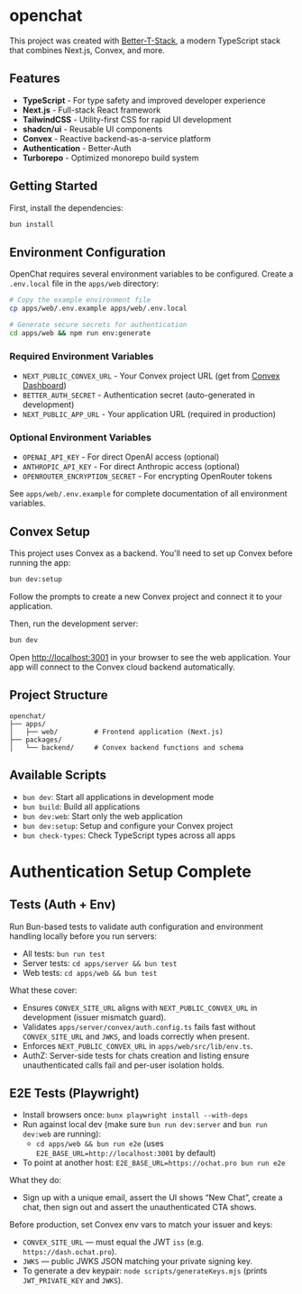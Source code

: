 # openchat

This project was created with [Better-T-Stack](https://github.com/AmanVarshney01/create-better-t-stack), a modern TypeScript stack that combines Next.js, Convex, and more.

## Features

- **TypeScript** - For type safety and improved developer experience
- **Next.js** - Full-stack React framework
- **TailwindCSS** - Utility-first CSS for rapid UI development
- **shadcn/ui** - Reusable UI components
- **Convex** - Reactive backend-as-a-service platform
- **Authentication** - Better-Auth
- **Turborepo** - Optimized monorepo build system

## Getting Started

First, install the dependencies:

```bash
bun install
```

## Environment Configuration

OpenChat requires several environment variables to be configured. Create a `.env.local` file in the `apps/web` directory:

```bash
# Copy the example environment file
cp apps/web/.env.example apps/web/.env.local

# Generate secure secrets for authentication
cd apps/web && npm run env:generate
```

### Required Environment Variables

- `NEXT_PUBLIC_CONVEX_URL` - Your Convex project URL (get from [Convex Dashboard](https://dashboard.convex.dev))
- `BETTER_AUTH_SECRET` - Authentication secret (auto-generated in development)
- `NEXT_PUBLIC_APP_URL` - Your application URL (required in production)

### Optional Environment Variables

- `OPENAI_API_KEY` - For direct OpenAI access (optional)
- `ANTHROPIC_API_KEY` - For direct Anthropic access (optional)
- `OPENROUTER_ENCRYPTION_SECRET` - For encrypting OpenRouter tokens

See `apps/web/.env.example` for complete documentation of all environment variables.

## Convex Setup

This project uses Convex as a backend. You'll need to set up Convex before running the app:

```bash
bun dev:setup
```

Follow the prompts to create a new Convex project and connect it to your application.

Then, run the development server:

```bash
bun dev
```

Open [http://localhost:3001](http://localhost:3001) in your browser to see the web application.
Your app will connect to the Convex cloud backend automatically.





## Project Structure

```
openchat/
├── apps/
│   ├── web/         # Frontend application (Next.js)
├── packages/
│   └── backend/     # Convex backend functions and schema
```

## Available Scripts

- `bun dev`: Start all applications in development mode
- `bun build`: Build all applications
- `bun dev:web`: Start only the web application
- `bun dev:setup`: Setup and configure your Convex project
- `bun check-types`: Check TypeScript types across all apps
# Authentication Setup Complete

## Tests (Auth + Env)

Run Bun-based tests to validate auth configuration and environment handling locally before you run servers:

- All tests: `bun run test`
- Server tests: `cd apps/server && bun test`
- Web tests: `cd apps/web && bun test`

What these cover:
- Ensures `CONVEX_SITE_URL` aligns with `NEXT_PUBLIC_CONVEX_URL` in development (issuer mismatch guard).
- Validates `apps/server/convex/auth.config.ts` fails fast without `CONVEX_SITE_URL` and `JWKS`, and loads correctly when present.
- Enforces `NEXT_PUBLIC_CONVEX_URL` in `apps/web/src/lib/env.ts`.
- AuthZ: Server-side tests for chats creation and listing ensure unauthenticated calls fail and per-user isolation holds.

## E2E Tests (Playwright)

- Install browsers once: `bunx playwright install --with-deps`
- Run against local dev (make sure `bun run dev:server` and `bun run dev:web` are running):
  - `cd apps/web && bun run e2e` (uses `E2E_BASE_URL=http://localhost:3001` by default)
- To point at another host: `E2E_BASE_URL=https://ochat.pro bun run e2e`

What they do:
- Sign up with a unique email, assert the UI shows “New Chat”, create a chat, then sign out and assert the unauthenticated CTA shows.

Before production, set Convex env vars to match your issuer and keys:

- `CONVEX_SITE_URL` — must equal the JWT `iss` (e.g. `https://dash.ochat.pro`).
- `JWKS` — public JWKS JSON matching your private signing key.
- To generate a dev keypair: `node scripts/generateKeys.mjs` (prints `JWT_PRIVATE_KEY` and `JWKS`).
